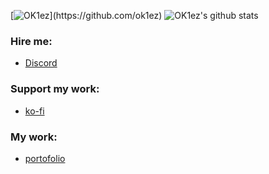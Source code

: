 
[![OK1ez](https://readme-typing-svg.herokuapp.com?font=Fira+Code&weight=700&pause=1000&color=ED3F84&width=435&lines=Hey%2C+I'm+OK1ez!)](https://github.com/ok1ez)
![OK1ez's github stats](https://github-readme-stats.vercel.app/api?username=ok1ez&count_private=true&theme=radical&hide_border=true)

### Hire me: 
* [Discord](https://discord.gg/RJcAVUNt38)

### Support my work:
* [ko-fi](https://ko-fi.com/ok1ez)

### My work:
* [portofolio](https://imgur.com/gallery/5OpYsGG)




